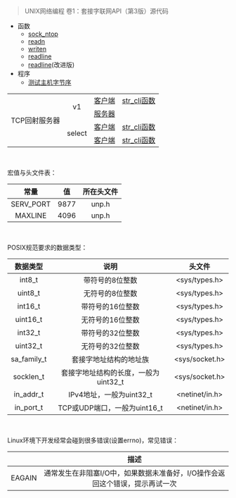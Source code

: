 > UNIX网络编程 卷1：套接字联网API（第3版）源代码

* 函数
    - [sock_ntop](lib/sock_ntop.c)
    - [readn](lib/readn.c)
    - [writen](lib/writen.c)
    - [readline](test/readline1.c)
    - [readline](lib/readline.c)\(改进版\)
* 程序
    * [测试主机字节序](intro/byteorder.c)

<table>
<tr>
    <td rowspan="4" align="center"> TCP回射服务器 </td>
    <td rowspan="2" align="center"> v1 </td>
    <td align="center"> <a href = "tcpcliserv/tcpcli01.c">客户端</a> </td>
    <td align="center"> <a href = "lib/str_cli.c">str_cli函数</a> </td>
</tr>
<tr>
    <td align="center"> <a href = "tcpcliserv/tcpserv01.c">服务器</a> </td>
    <td align="center">  </td>
</tr>
<tr>
    <td rowspan="2" align="center"> select </td>
    <td align="center"> <a href = "select/tcpcli01.c">客户端</a> </td>
    <td align="center"> <a href = "select/strcliselect01.c">str_cli函数</a> </td>
</tr>
<tr>
    <td align="center"> <a href = "select/tcpcli02.c">客户端</a> </td>
    <td align="center"> <a href = "select/strcliselect02.c">str_cli函数</a> </td>
</tr>
</table>

<br>

宏值与头文件表：

|常量|值|所在头文件|
|:--:|:--:|:--:|
|SERV_PORT|9877|unp.h|
|MAXLINE|4096|unp.h|

<br>

POSIX规范要求的数据类型：

|数据类型|说明|头文件|
|:--:|:--:|:--:|
|int8_t|带符号的8位整数|<sys/types.h>|
|uint8_t|无符号的8位整数|<sys/types.h>|
|int16_t|带符号的16位整数|<sys/types.h>|
|uint16_t|无符号的16位整数|<sys/types.h>|
|int32_t|带符号的32位整数|<sys/types.h>|
|uint32_t|无符号的32位整数|<sys/types.h>|
|sa_family_t|套接字地址结构的地址族|<sys/socket.h>|
|socklen_t|套接字地址结构的长度，一般为uint32_t|<sys/socket.h>|
|in_addr_t|IPv4地址，一般为uint32_t|<netinet/in.h>|
|in_port_t|TCP或UDP端口，一般为uint16_t|<netinet/in.h>|

<br>

Linux环境下开发经常会碰到很多错误(设置errno)，常见错误：

|  | 描述 |
|:--:|:--:|
|EAGAIN|通常发生在非阻塞I/O中，如果数据未准备好，I/O操作会返回这个错误，提示再试一次|